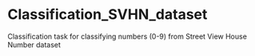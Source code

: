 # Classification_SVHN_dataset
Classification task for classifying numbers (0-9) from Street View House Number dataset
